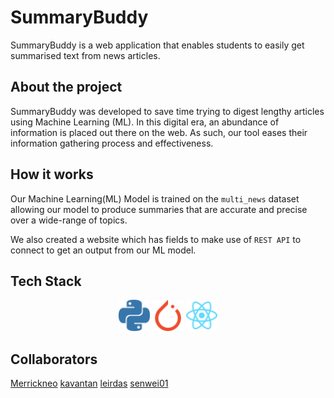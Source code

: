 # SummaryBuddy
SummaryBuddy is a web application that enables students to easily get summarised text from news articles.

## About the project
SummaryBuddy was developed to save time trying to digest lengthy articles using Machine Learning (ML). In this digital era, an abundance of information is placed out there on the web. As such, our tool eases their information gathering process and effectiveness.

## How it works
Our Machine Learning(ML) Model is trained on the `multi_news` dataset allowing our model to produce summaries that are accurate and precise over a wide-range of topics.

We also created a website which has fields to make use of `REST API` to connect to get an output from our ML model.

## Tech Stack
<div align="center">
  <code><img height="50" src="img/python.svg" alt="Python" title="Python" /></code>
  <code><img height="50" src="img/pytorch.svg" alt="Pytorch" title="Pytorch" /></code>
  <code><img height="50" src="img/react.svg" alt="React" title="React" /></code>
</div>

## Collaborators

[Merrickneo](https://github.com/Merrickneo)
[kavantan](https://github.com/kavantan)
[leirdas](https://github.com/leirdas)
[senwei01](https://github.com/senwei01)
